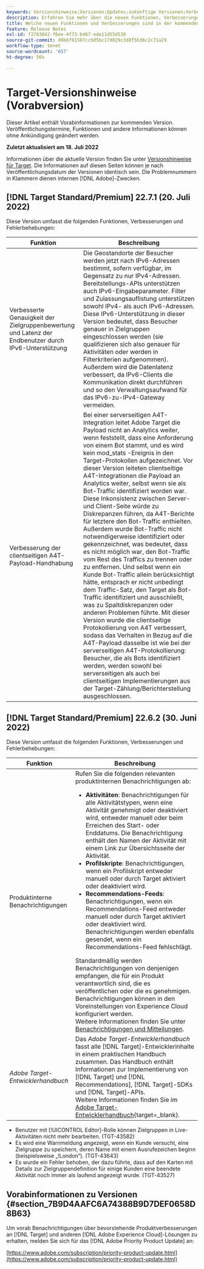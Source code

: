 ```yaml
---
keywords: Versionshinweise;Versionen;Updates;zukünftige Versionen;Verbesserungen;neue Funktionen;Fehlerbehebungen;Updates;Vorabversion
description: Erfahren Sie mehr über die neuen Funktionen, Verbesserungen und Fehlerbehebungen in der kommenden Version von Adobe Target sowie in den zugehörigen SDKs, APIs und JavaScript-Bibliotheken.
title: Welche neuen Funktionen und Verbesserungen sind in der kommenden Version enthalten?
feature: Release Notes
exl-id: f2783042-f6ee-4f73-b487-ede11d55d530
source-git-commit: d0b6f81507cc5d5bc17d029c3d8f5b36c2c71a29
workflow-type: tm+mt
source-wordcount: '657'
ht-degree: 56%

---
```


# Target-Versionshinweise (Vorabversion)

Dieser Artikel enthält Vorabinformationen zur kommenden Version. Veröffentlichungstermine, Funktionen und andere Informationen können ohne Ankündigung geändert werden.

**Zuletzt aktualisiert am 18. Juli 2022**

Informationen über die aktuelle Version finden Sie unter [Versionshinweise für Target](release-notes.md). Die Informationen auf diesen Seiten können je nach Veröffentlichungsdatum der Versionen identisch sein. Die Problemnummern in Klammern dienen internen [!DNL Adobe]-Zwecken.

## [!DNL Target Standard/Premium] 22.7.1 (20. Juli 2022)

Diese Version umfasst die folgenden Funktionen, Verbesserungen und Fehlerbehebungen:

| Funktion | Beschreibung |
| --- | --- |
| Verbesserte Genauigkeit der Zielgruppenbewertung und Latenz der Endbenutzer durch IPv6-Unterstützung | Die Geostandorte der Besucher werden jetzt nach IPv6-Adressen bestimmt, sofern verfügbar, im Gegensatz zu nur IPv4-Adressen. Bereitstellungs-APIs unterstützen auch IPv6-Eingabeparameter. Filter und Zulassungsauflistung unterstützen sowohl IPv4- als auch IPv6-Adressen. Diese IPv6-Unterstützung in dieser Version bedeutet, dass Besucher genauer in Zielgruppen eingeschlossen werden (sie qualifizieren sich also genauer für Aktivitäten oder werden in Filterkriterien aufgenommen). Außerdem wird die Datenlatenz verbessert, da IPv6-Clients die Kommunikation direkt durchführen und so den Verwaltungsaufwand für das IPv6-zu-IPv4-Gateway vermeiden. |
| Verbesserung der clientseitigen A4T-Payload-Handhabung | Bei einer serverseitigen A4T-Integration leitet Adobe Target die Payload nicht an Analytics weiter, wenn feststellt, dass eine Anforderung von einem Bot stammt, und es wird kein mod_stats -Ereignis in den Target-Protokollen aufgezeichnet. Vor dieser Version leiteten clientseitige A4T-Integrationen die Payload an Analytics weiter, selbst wenn sie als Bot-Traffic identifiziert worden war. Diese Inkonsistenz zwischen Server- und Client-Seite würde zu Diskrepanzen führen, da A4T-Berichte für letztere den Bot-Traffic enthielten. Außerdem wurde Bot-Traffic nicht notwendigerweise identifiziert oder gekennzeichnet, was bedeutet, dass es nicht möglich war, den Bot-Traffic vom Rest des Traffics zu trennen oder zu entfernen. Und selbst wenn ein Kunde Bot-Traffic allein berücksichtigt hätte, entsprach er nicht unbedingt dem Traffic-Satz, den Target als Bot-Traffic identifiziert und ausschließt, was zu Spaltdiskrepanzen oder anderen Problemen führte. Mit dieser Version wurde die clientseitige Protokollierung von A4T verbessert, sodass das Verhalten in Bezug auf die A4T-Payload dasselbe ist wie bei der serverseitigen A4T-Protokollierung: Besucher, die als Bots identifiziert werden, werden sowohl bei serverseitigen als auch bei clientseitigen Implementierungen aus der Target-Zählung/Berichterstellung ausgeschlossen. |

## [!DNL Target Standard/Premium] 22.6.2 (30. Juni 2022)

Diese Version umfasst die folgenden Funktionen, Verbesserungen und Fehlerbehebungen:

| Funktion | Beschreibung |
| --- | ---  |
| Produktinterne Benachrichtigungen | Rufen Sie die folgenden relevanten produktinternen Benachrichtigungen ab:<ul><li>**Aktivitäten**: Benachrichtigungen für alle Aktivitätstypen, wenn eine Aktivität genehmigt oder deaktiviert wird, entweder manuell oder beim Erreichen des Start- oder Enddatums. Die Benachrichtigung enthält den Namen der Aktivität mit einem Link zur Übersichtsseite der Aktivität.</li><li>**Profilskripte**: Benachrichtigungen, wenn ein Profilskript entweder manuell oder durch Target aktiviert oder deaktiviert wird.</li><li>**Recommendations-Feeds**: Benachrichtigungen, wenn ein Recommendations-Feed entweder manuell oder durch Target aktiviert oder deaktiviert wird. Benachrichtigungen werden ebenfalls gesendet, wenn ein Recommendations-Feed fehlschlägt.</li></ul> Standardmäßig werden Benachrichtigungen von denjenigen empfangen, die für ein Produkt verantwortlich sind, die es veröffentlichen oder die es genehmigen. Benachrichtigungen können in den Voreinstellungen von Experience Cloud konfiguriert werden.<br>Weitere Informationen finden Sie unter [Benachrichtigungen und Mitteilungen](/help/main/c-intro/understand-the-target-ui.md#notifications-announcements). |
| *Adobe Target-Entwicklerhandbuch* | Das *Adobe Target-Entwicklerhandbuch* fasst alle [!DNL Target]-Entwicklerinhalte in einem praktischen Handbuch zusammen. Das Handbuch enthält Informationen zur Implementierung von [!DNL Target] und [!DNL Recommendations], [!DNL Target]-SDKs und [!DNL Target]-APIs.<br>Weitere Informationen finden Sie im [Adobe Target-Entwicklerhandbuch](https://developer.adobe.com/target/){target=_blank}. |

* Benutzer mit [!UICONTROL Editor]-Rolle können Zielgruppen in Live-Aktivitäten nicht mehr bearbeiten. (TGT-43582)
* Es wird eine Warnmeldung angezeigt, wenn ein Kunde versucht, eine Zielgruppe zu speichern, deren Name mit einem Ausrufezeichen beginn (beispielsweise „!London“). (TGT-43643)
* Es wurde ein Fehler behoben, der dazu führte, dass auf den Karten mit Details zur Zielgruppendefinition für einige Kunden eine beendete Aktivität noch immer als laufend angezeigt wurde. (TGT-43527)

## Vorabinformationen zu Versionen {#section_7B9D4AAFC6A74388B9D7DEF0658D8B63}

Um vorab Benachrichtigungen über bevorstehende Produktverbesserungen an [!DNL Target] und anderen [!DNL Adobe Experience Cloud]-Lösungen zu erhalten, melden Sie sich für das [!DNL Adobe Priority Product Update] an:

[https://www.adobe.com/subscription/priority-product-update.html](https://www.adobe.com/subscription/priority-product-update.html)
